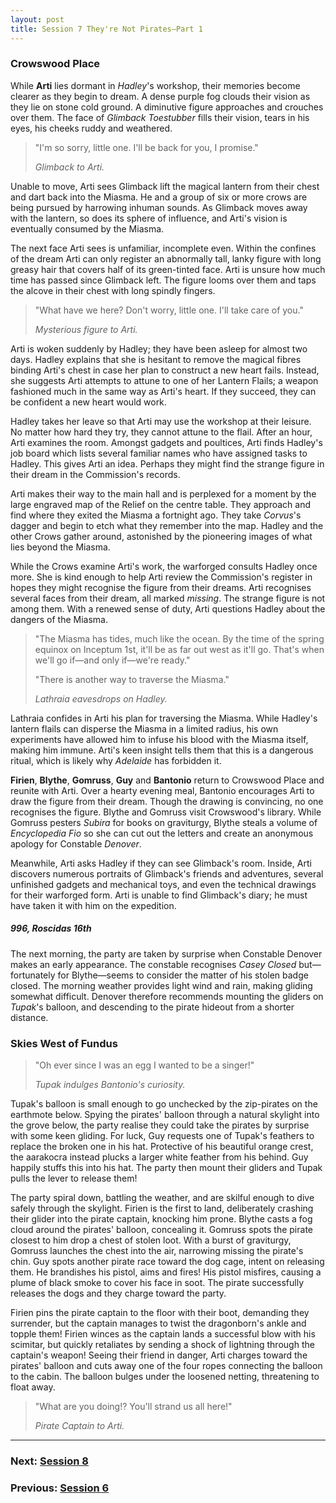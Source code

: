 ```yaml
---
layout: post
title: Session 7 They're Not Pirates—Part 1
---
```


### Crowswood Place

While **Arti** lies dormant in *Hadley*'s workshop, their memories become clearer as they begin to dream. A dense purple fog clouds their vision as they lie on stone cold ground. A diminutive figure approaches and crouches over them. The face of *Glimback Toestubber* fills their vision, tears in his eyes, his cheeks ruddy and weathered.

> "I'm so sorry, little one. I'll be back for you, I promise."
>
> *Glimback to Arti.*

Unable to move, Arti sees Glimback lift the magical lantern from their chest and dart back into the Miasma. He and a group of six or more crows are being pursued by harrowing inhuman sounds. As Glimback moves away with the lantern, so does its sphere of influence, and Arti's vision is eventually consumed by the Miasma.

The next face Arti sees is unfamiliar, incomplete even. Within the confines of the dream Arti can only register an abnormally tall, lanky figure with long greasy hair that covers half of its green-tinted face. Arti is unsure how much time has passed since Glimback left. The figure looms over them and taps the alcove in their chest with long spindly fingers.

> "What have we here? Don't worry, little one. I'll take care of you."
>
> *Mysterious figure to Arti.*

Arti is woken suddenly by Hadley; they have been asleep for almost two days. Hadley explains that she is hesitant to remove the magical fibres binding Arti's chest in case her plan to construct a new heart fails. Instead, she suggests Arti attempts to attune to one of her Lantern Flails; a weapon fashioned much in the same way as Arti's heart. If they succeed, they can be confident a new heart would work.

Hadley takes her leave so that Arti may use the workshop at their leisure. No matter how hard they try, they cannot attune to the flail. After an hour, Arti examines the room. Amongst gadgets and poultices, Arti finds Hadley's job board which lists several familiar names who have assigned tasks to Hadley. This gives Arti an idea. Perhaps they might find the strange figure in their dream in the Commission's records.

Arti makes their way to the main hall and is perplexed for a moment by the large engraved map of the Relief on the centre table. They approach and find where they exited the Miasma a fortnight ago. They take *Corvus*'s dagger and begin to etch what they remember into the map. Hadley and the other Crows gather around, astonished by the pioneering images of what lies beyond the Miasma.

While the Crows examine Arti's work, the warforged consults Hadley once more. She is kind enough to help Arti review the Commission's register in hopes they might recognise the figure from their dreams. Arti recognises several faces from their dream, all marked *missing*. The strange figure is not among them. With a renewed sense of duty, Arti questions Hadley about the dangers of the Miasma.

> "The Miasma has tides, much like the ocean. By the time of the spring equinox on Inceptum 1st, it'll be as far out west as it'll go. That's when we'll go if—and only if—we're ready."
>
> "There is another way to traverse the Miasma."
>
> *Lathraia eavesdrops on Hadley.*

Lathraia confides in Arti his plan for traversing the Miasma. While Hadley's lantern flails can disperse the Miasma in a limited radius, his own experiments have allowed him to infuse his blood with the Miasma itself, making him immune. Arti's keen insight tells them that this is a dangerous ritual, which is likely why *Adelaide* has forbidden it.

**Firien**, **Blythe**, **Gomruss**, **Guy** and **Bantonio** return to Crowswood Place and reunite with Arti. Over a hearty evening meal, Bantonio encourages Arti to draw the figure from their dream. Though the drawing is convincing, no one recognises the figure. Blythe and Gomruss visit Crowswood's library. While Gomruss pesters *Subira* for books on graviturgy, Blythe steals a volume of *Encyclopedia Fio* so she can cut out the letters and create an anonymous apology for Constable *Denover*.

Meanwhile, Arti asks Hadley if they can see Glimback's room. Inside, Arti discovers numerous portraits of Glimback's friends and adventures, several unfinished gadgets and mechanical toys, and even the technical drawings for their warforged form. Arti is unable to find Glimback's diary; he must have taken it with him on the expedition.

##### 996, Roscidas 16th

The next morning, the party are taken by surprise when Constable Denover makes an early appearance. The constable recognises *Casey Closed* but—fortunately for Blythe—seems to consider the matter of his stolen badge closed. The morning weather provides light wind and rain, making gliding somewhat difficult. Denover therefore recommends mounting the gliders on *Tupak*'s balloon, and descending to the pirate hideout from a shorter distance.

### Skies West of Fundus

> "Oh ever since I was an egg I wanted to be a singer!"
>
> *Tupak indulges Bantonio's curiosity.*

Tupak's balloon is small enough to go unchecked by the zip-pirates on the earthmote below. Spying the pirates' balloon through a natural skylight into the grove below, the party realise they could take the pirates by surprise with some keen gliding. For luck, Guy requests one of Tupak's feathers to replace the broken one in his hat. Protective of his beautiful orange crest, the aarakocra instead plucks a larger white feather from his behind. Guy happily stuffs this into his hat. The party then mount their gliders and Tupak pulls the lever to release them!

The party spiral down, battling the weather, and are skilful enough to dive safely through the skylight. Firien is the first to land, deliberately crashing their glider into the pirate captain, knocking him prone. Blythe casts a fog cloud around the pirates' balloon, concealing it. Gomruss spots the pirate closest to him drop a chest of stolen loot. With a burst of graviturgy, Gomruss launches the chest into the air, narrowing missing the pirate's chin. Guy spots another pirate race toward the dog cage, intent on releasing them. He brandishes his pistol, aims and fires! His pistol misfires, causing a plume of black smoke to cover his face in soot. The pirate successfully releases the dogs and they charge toward the party.

Firien pins the pirate captain to the floor with their boot, demanding they surrender, but the captain manages to twist the dragonborn's ankle and topple them! Firien winces as the captain lands a successful blow with his scimitar, but quickly retaliates by sending a shock of lightning through the captain's weapon! Seeing their friend in danger, Arti charges toward the pirates' balloon and cuts away one of the four ropes connecting the balloon to the cabin. The balloon bulges under the loosened netting, threatening to float away.

> "What are you doing!? You'll strand us all here!"
>
> *Pirate Captain to Arti.*
---

### **Next: [Session 8](session-8)**
### **Previous: [Session 6](session-6)**
